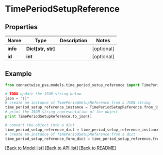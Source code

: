 # TimePeriodSetupReference


## Properties
Name | Type | Description | Notes
------------ | ------------- | ------------- | -------------
**info** | **Dict[str, str]** |  | [optional] 
**id** | **int** |  | [optional] 

## Example

```python
from connectwise_psa.models.time_period_setup_reference import TimePeriodSetupReference

# TODO update the JSON string below
json = "{}"
# create an instance of TimePeriodSetupReference from a JSON string
time_period_setup_reference_instance = TimePeriodSetupReference.from_json(json)
# print the JSON string representation of the object
print TimePeriodSetupReference.to_json()

# convert the object into a dict
time_period_setup_reference_dict = time_period_setup_reference_instance.to_dict()
# create an instance of TimePeriodSetupReference from a dict
time_period_setup_reference_form_dict = time_period_setup_reference.from_dict(time_period_setup_reference_dict)
```
[[Back to Model list]](../README.md#documentation-for-models) [[Back to API list]](../README.md#documentation-for-api-endpoints) [[Back to README]](../README.md)


